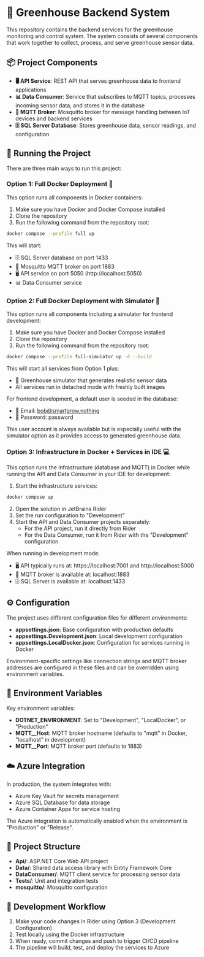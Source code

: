 # 🌱 Greenhouse Backend System

This repository contains the backend services for the greenhouse monitoring and control system. The system consists of several components that work together to collect, process, and serve greenhouse sensor data.

## 📦 Project Components

- **🖥️ API Service**: REST API that serves greenhouse data to frontend applications
- **📊 Data Consumer**: Service that subscribes to MQTT topics, processes incoming sensor data, and stores it in the database
- **📡 MQTT Broker**: Mosquitto broker for message handling between IoT devices and backend services
- **🗄️ SQL Server Database**: Stores greenhouse data, sensor readings, and configuration

## 🚀 Running the Project

There are three main ways to run this project:

### Option 1: Full Docker Deployment 🐳

This option runs all components in Docker containers:

1. Make sure you have Docker and Docker Compose installed
2. Clone the repository
3. Run the following command from the repository root:

```sh
docker compose --profile full up
```

This will start:
- 🗄️ SQL Server database on port 1433
- 📡 Mosquitto MQTT broker on port 1883
- 🖥️ API service on port 5050 (http://localhost:5050)
- 📊 Data Consumer service

### Option 2: Full Docker Deployment with Simulator 🌿

This option runs all components including a simulator for frontend development:

1. Make sure you have Docker and Docker Compose installed
2. Clone the repository
3. Run the following command from the repository root:

```sh
docker compose --profile full-simulator up -d --build
```

This will start all services from Option 1 plus:
- 🔄 Greenhouse simulator that generates realistic sensor data
- All services run in detached mode with freshly built images

For frontend development, a default user is seeded in the database:
- 👤 Email: bob@smartgrow.nothing
- 🔑 Password: password

This user account is always available but is especially useful with the simulator option as it provides access to generated greenhouse data.

### Option 3: Infrastructure in Docker + Services in IDE 💻

This option runs the infrastructure (database and MQTT) in Docker while running the API and Data Consumer in your IDE for development:

1. Start the infrastructure services:

```sh
docker compose up
```

2. Open the solution in JetBrains Rider
3. Set the run configuration to "Development"
4. Start the API and Data Consumer projects separately:
   - For the API project, run it directly from Rider
   - For the Data Consumer, run it from Rider with the "Development" configuration

When running in development mode:
- 🖥️ API typically runs at: https://localhost:7001 and http://localhost:5000
- 📡 MQTT broker is available at: localhost:1883
- 🗄️ SQL Server is available at: localhost:1433

## ⚙️ Configuration

The project uses different configuration files for different environments:

- **appsettings.json**: Base configuration with production defaults
- **appsettings.Development.json**: Local development configuration
- **appsettings.LocalDocker.json**: Configuration for services running in Docker

Environment-specific settings like connection strings and MQTT broker addresses are configured in these files and can be overridden using environment variables.

## 🔧 Environment Variables

Key environment variables:

- **DOTNET_ENVIRONMENT**: Set to "Development", "LocalDocker", or "Production"
- **MQTT__Host**: MQTT broker hostname (defaults to "mqtt" in Docker, "localhost" in development)
- **MQTT__Port**: MQTT broker port (defaults to 1883)

## ☁️ Azure Integration

In production, the system integrates with:
- Azure Key Vault for secrets management
- Azure SQL Database for data storage
- Azure Container Apps for service hosting

The Azure integration is automatically enabled when the environment is "Production" or "Release".

## 📂 Project Structure

- **Api/**: ASP.NET Core Web API project
- **Data/**: Shared data access library with Entity Framework Core
- **DataConsumer/**: MQTT client service for processing sensor data
- **Tests/**: Unit and integration tests
- **mosquitto/**: Mosquitto configuration

## 🔄 Development Workflow

1. Make your code changes in Rider using Option 3 (Development Configuration)
2. Test locally using the Docker infrastructure
3. When ready, commit changes and push to trigger CI/CD pipeline
4. The pipeline will build, test, and deploy the services to Azure